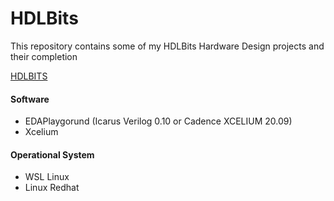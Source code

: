 # HDLBits
This repository contains some of my HDLBits Hardware Design projects and their completion

[HDLBITS](https://hdlbits.01xz.net/wiki/Problem_sets#Verilog_Language)


#### Software
* EDAPlaygorund (Icarus Verilog 0.10 or Cadence XCELIUM 20.09)
* Xcelium 

#### Operational System
* WSL Linux 
* Linux Redhat

